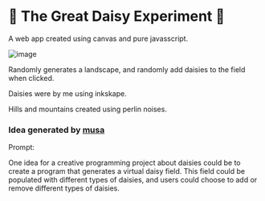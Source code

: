# 🌼 The Great Daisy Experiment 🌼

A web app created using canvas and pure javasscript.


[](https://user-images.githubusercontent.com/19466053/195704940-b0380d46-000a-4901-ba32-f0d08b4edce1.png)
[](https://user-images.githubusercontent.com/19466053/195705303-4da8d2c8-9df1-48a0-9bee-5d0a64da89f4.png)
[](https://user-images.githubusercontent.com/19466053/198846833-c4106bd6-25d4-4645-8b5e-0d6077c9b0b4.png)
[](https://user-images.githubusercontent.com/19466053/198850674-e20f9d6a-2c52-473c-9a6a-933f70f6ce89.png)
![image](https://user-images.githubusercontent.com/19466053/199083635-970b0391-e0f5-4f8f-b541-064148427aed.png)



Randomly generates a landscape, and randomly add daisies to the field when clicked.

Daisies were by me using inkskape.

Hills and mountains created using perlin noises.

### Idea generated by [musa](https://musa.dikson.xyz/)
Prompt:

One idea for a creative programming project about daisies could be to create a program that generates a virtual daisy field. This field could be populated with different types of daisies, and users could choose to add or remove different types of daisies. 
